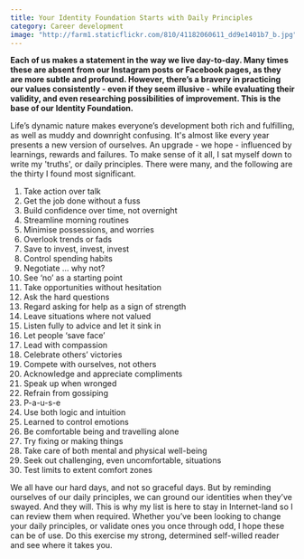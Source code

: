 ```yaml
---
title: Your Identity Foundation Starts with Daily Principles
category: Career development
image: "http://farm1.staticflickr.com/810/41182060611_dd9e1401b7_b.jpg"
---
```

**Each of us makes a statement in the way we live day-to-day. Many times these are absent from our Instagram posts or Facebook pages, as they are more subtle and profound. However, there’s a bravery in practicing our values consistently - even if they seem illusive - while evaluating their validity, and even researching possibilities of improvement. This is the base of our Identity Foundation.**

Life’s dynamic nature makes everyone’s development both rich and fulfilling, as well as muddy and downright confusing. It's almost like every year presents a new version of ourselves. An upgrade - we hope - influenced by learnings, rewards and failures. To make sense of it all, I sat myself down to write my 'truths', or daily principles. There were many, and the following are the thirty I found most significant.

1. Take action over talk
2. Get the job done without a fuss
3. Build confidence over time, not overnight
4. Streamline morning routines
5. Minimise possessions, and worries
6. Overlook trends or fads
7. Save to invest, invest, invest
8. Control spending habits
9. Negotiate … why not?
10. See ‘no’ as a starting point
11. Take opportunities without hesitation
12. Ask the hard questions
13. Regard asking for help as a sign of strength 
14. Leave situations where not valued
15. Listen fully to advice and let it sink in
16. Let people ‘save face’
17. Lead with compassion
18. Celebrate others’ victories
19. Compete with ourselves, not others
20. Acknowledge and appreciate compliments 
21. Speak up when wronged
22. Refrain from gossiping 
23. P-a-u-s-e 
24. Use both logic and intuition
25. Learned to control emotions
26. Be comfortable being and travelling alone
27. Try fixing or making things 
28. Take care of both mental and physical well-being
29. Seek out challenging, even uncomfortable, situations
30. Test limits to extent comfort zones

We all have our hard days, and not so graceful days. But by reminding ourselves of our daily principles, we can ground our identities when they’ve swayed. And they will. This is why my list is here to stay in Internet-land so I can review them when required. Whether you’ve been looking to change your daily principles, or validate ones you once through odd, I hope these can be of  use. Do this exercise my strong, determined self-willed reader and see where it takes you.